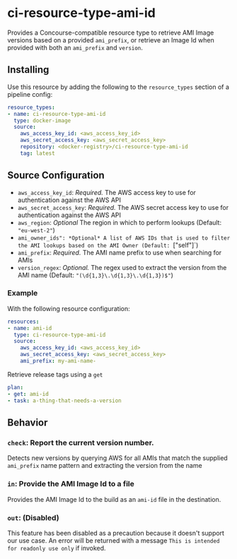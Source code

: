 # ci-resource-type-ami-id

Provides a Concourse-compatible resource type to retrieve AMI Image versions based on a provided `ami_prefix`, or retrieve an Image Id when provided with both an `ami_prefix` and `version`.

## Installing

Use this resource by adding the following to the `resource_types` section of a pipeline config:

```yaml
resource_types:
- name: ci-resource-type-ami-id
  type: docker-image
  source:
    aws_access_key_id: <aws_access_key_id>
    aws_secret_access_key: <aws_secret_access_key>
    repository: <docker-registry>/ci-resource-type-ami-id
    tag: latest
```

## Source Configuration

* `aws_access_key_id`: *Required.* The AWS access key to use for authentication against the AWS API
* `aws_secret_access_key`: *Required.* The AWS secret access key to use for authentication against the AWS API
* `aws_region`: *Optional* The region in which to perform lookups (Default: `"eu-west-2"`)
* `ami_owner_ids": *Optional* A list of AWS IDs that is used to filter the AMI lookups based on the AMI Owner (Default: `["self"]`)
* `ami_prefix`: *Required.* The AMI name prefix to use when searching for AMIs
* `version_regex`: *Optional.* The regex used to extract the version from the AMI name (Default: `"(\d{1,3}\.\d{1,3}\.\d{1,3})$"`)


### Example

With the following resource configuration:

``` yaml
resources:
- name: ami-id
  type: ci-resource-type-ami-id
  source:
    aws_access_key_id: <aws_access_key_id>
    aws_secret_access_key: <aws_secret_access_key>
    ami_prefix: my-ami-name-
```

Retrieve release tags using a `get`

``` yaml
plan:
- get: ami-id
- task: a-thing-that-needs-a-version
```

## Behavior

### `check`: Report the current version number.

Detects new versions by querying AWS for all AMIs that match the supplied `ami_prefix` name pattern and extracting the version from the name

### `in`: Provide the AMI Image Id to a file

Provides the AMI Image Id to the build as an `ami-id` file in the destination.

### `out`: (Disabled)

This feature has been disabled as a precaution because it doesn't support our use case. An error will be returned with a message `This is intended for readonly use only` if invoked.

